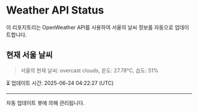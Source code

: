 
# Weather API Status

이 리포지토리는 OpenWeather API를 사용하여 서울의 날씨 정보를 자동으로 업데이트합니다.

## 현재 서울 날씨
> 서울의 현재 날씨: overcast clouds, 온도: 27.78°C, 습도: 51%

⏳ 업데이트 시간: 2025-06-24 04:22:27 (UTC)

---
자동 업데이트 봇에 의해 관리됩니다.
